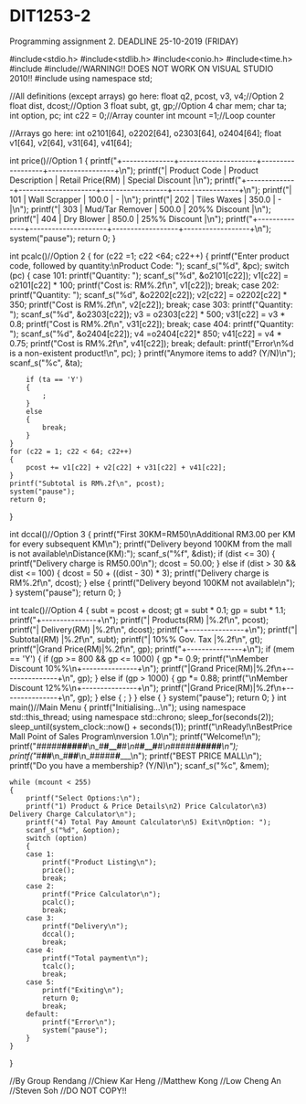 # DIT1253-2
Programming assignment 2. DEADLINE 25-10-2019 (FRIDAY)

#include<stdio.h>
#include<stdlib.h>
#include<conio.h>
#include<time.h>
#include<iostream>
#include<chrono>//WARNING!! DOES NOT WORK ON VISUAL STUDIO 2010!!
#include<thread>
using namespace std;

//All definitions (except arrays) go here:
float q2, pcost, v3, v4;//Option 2
float dist, dcost;//Option 3
float subt, gt, gp;//Option 4
char mem;
char ta;
int option, pc;
int c22 = 0;//Array counter
int mcount =1;//Loop counter

//Arrays go here:
int o2101[64], o2202[64], o2303[64], o2404[64];
float v1[64], v2[64], v31[64], v41[64];

int price()//Option 1
{
	printf("+--------------+---------------------+------------------+------------------+\n");
	printf("| Product Code | Product Description | Retail Price(RM) | Special Discount |\n");
	printf("+--------------+---------------------+------------------+------------------+\n");
	printf("|     101      |    Wall Scrapper    |      100.0       |        -         |\n");
	printf("|     202      |     Tiles Waxes     |      350.0       |        -         |\n");
	printf("|     303      |   Mud/Tar Remover   |      500.0       |   20%% Discount   |\n");
	printf("|     404      |      Dry Blower     |      850.0       |   25%% Discount   |\n");
	printf("+--------------+---------------------+------------------+------------------+\n");
	system("pause");
	return 0;
}

int pcalc()//Option 2
{
	for (c22 =1; c22 <64; c22++)
	{
		printf("Enter product code, followed by quantity:\nProduct Code: ");
		scanf_s("%d", &pc);
		switch (pc)
		{
			case 101:
				printf("Quantity: ");
				scanf_s("%d", &o2101[c22]);
				v1[c22] = o2101[c22] * 100;
				printf("Cost is: RM%.2f\n", v1[c22]);
				break;
			case 202:
				printf("Quantity: ");
				scanf_s("%d", &o2202[c22]);
				v2[c22] = o2202[c22] * 350;
				printf("Cost is RM%.2f\n", v2[c22]);
				break;
			case 303:
				printf("Quantity: ");
				scanf_s("%d", &o2303[c22]);
				v3 = o2303[c22] * 500;
				v31[c22] = v3 * 0.8;
				printf("Cost is RM%.2f\n", v31[c22]);
				break;
			case 404:
				printf("Quantity: ");
				scanf_s("%d", &o2404[c22]);
				v4 =o2404[c22]* 850;
				v41[c22] = v4 * 0.75;
				printf("Cost is RM%.2f\n", v41[c22]);
				break;
			default:
				printf("Error\n%d is a non-existent product!\n", pc);
		}
		printf("Anymore items to add? (Y/N)\n");
		scanf_s("%c", &ta);

		if (ta == 'Y')
		{
			;
		}
		else
		{
			break;
		}
	}
	for (c22 = 1; c22 < 64; c22++)
	{
		pcost += v1[c22] + v2[c22] + v31[c22] + v41[c22];
	}
	printf("Subtotal is RM%.2f\n", pcost);
	system("pause");
	return 0;
}

int dccal()//Option 3
{
	printf("First 30KM=RM50\nAdditional RM3.00 per KM for every subsequent KM\n");
	printf("Delivery beyond 100KM from the mall is not available\nDistance(KM):");
	scanf_s("%f", &dist);
	if (dist <= 30)
	{
		printf("Delivery charge is RM50.00\n");
		dcost = 50.00;
	}
	else if (dist > 30 && dist <= 100)
	{
		dcost = 50 + ((dist - 30) * 3);
		printf("Delivery charge is RM%.2f\n", dcost);
	}
	else
	{
		printf("Delivery beyond 100KM not available\n");
	}
	system("pause");
	return 0;
}

int tcalc()//Option 4
{
	subt = pcost + dcost;
	gt = subt * 0.1;
	gp = subt * 1.1;
	printf("+---------------+\n");
	printf("| Products(RM)  |%.2f\n", pcost);
	printf("| Delivery(RM)  |%.2f\n", dcost);
	printf("+---------------+\n");
	printf("| Subtotal(RM)  |%.2f\n", subt);
	printf("| 10%% Gov. Tax  |%.2f\n", gt);
	printf("|Grand Price(RM)|%.2f\n", gp);
	printf("+---------------+\n");
	if (mem == 'Y')
	{
		if (gp >= 800 && gp <= 1000)
		{
			gp *= 0.9;
			printf("\nMember Discount 10%%\n+---------------+\n");
			printf("|Grand Price(RM)|%.2f\n+---------------+\n", gp);
		}
		else if (gp > 1000)
		{
			gp *= 0.88;
			printf("\nMember Discount 12%%\n+---------------+\n");
			printf("|Grand Price(RM)|%.2f\n+---------------+\n", gp);
		}
		else
		{
			;
		}
	}
	else
	{ }
	system("pause");
	return 0;
}
int main()//Main Menu
{
	printf("Initialising...\n");
	using namespace std::this_thread;
	using namespace std::chrono;
	sleep_for(seconds(2));
	sleep_until(system_clock::now() + seconds(1));
	printf("\nReady!\nBestPrice Mall Point of Sales Program\nversion 1.0\n");
	printf("Welcome!\n");
	printf("_#####___#####__\n_#____#__#____#_\n_#____#__#____#_\n_#####___#####__\n");
	printf("_#____#__#______\n_#____#__#______\n_#####___#______\n");
	printf("BEST PRICE MALL\n");
	printf("Do you have a membership? (Y/N)\n");
	scanf_s("%c", &mem);
	
	while (mcount < 255)
	{
		printf("Select Options:\n");
		printf("1) Product & Price Details\n2) Price Calculator\n3) Delivery Charge Calculator\n");
		printf("4) Total Pay Amount Calculator\n5) Exit\nOption: ");
		scanf_s("%d", &option);
		switch (option)
		{
		case 1:
			printf("Product Listing\n");
			price();
			break;
		case 2:
			printf("Price Calculator\n");
			pcalc();
			break;
		case 3:
			printf("Delivery\n");
			dccal();
			break;
		case 4:
			printf("Total payment\n");
			tcalc();
			break;
		case 5:
			printf("Exiting\n");
			return 0;
			break;
		default:
			printf("Error\n");
			system("pause");
		}
	}

}

//By Group Rendang
//Chiew Kar Heng
//Matthew Kong
//Low Cheng An
//Steven Soh
//DO NOT COPY!!
